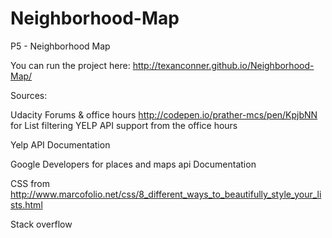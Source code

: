 # Neighborhood-Map

P5 - Neighborhood Map

You can run the project here: http://texanconner.github.io/Neighborhood-Map/

Sources:

Udacity Forums & office hours
  http://codepen.io/prather-mcs/pen/KpjbNN for List filtering
  YELP API support from the office hours 
  
Yelp API Documentation

Google Developers for places and maps api Documentation

CSS from http://www.marcofolio.net/css/8_different_ways_to_beautifully_style_your_lists.html

Stack overflow

